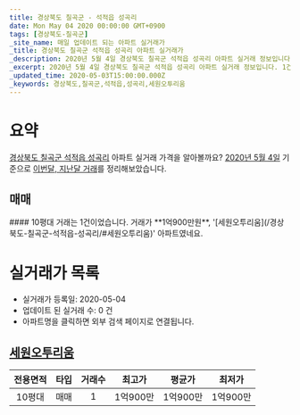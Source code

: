 ```yaml
---
title: 경상북도 칠곡군 - 석적읍 성곡리
date: Mon May 04 2020 00:00:00 GMT+0900
tags: [경상북도-칠곡군]
_site_name: 매일 업데이트 되는 아파트 실거래가
_title: 경상북도 칠곡군 석적읍 성곡리 아파트 실거래가
_description: 2020년 5월 4일 경상북도 칠곡군 석적읍 성곡리 아파트 실거래 정보입니다. 1건 아파트 정보가 있습니다.
_excerpt: 2020년 5월 4일 경상북도 칠곡군 석적읍 성곡리 아파트 실거래 정보입니다. 1건 아파트 정보가 있습니다.
_updated_time: 2020-05-03T15:00:00.000Z
_keywords: 경상북도,칠곡군,석적읍,성곡리,세원오투리움
---
```





# 요약
<ins>경상북도 칠곡군 석적읍 성곡리</ins> 아파트 실거래 가격을 알아볼까요? <ins>2020년 5월 4일</ins> 기준으로 <ins>이번달, 지난달 거래</ins>를 정리해보았습니다.

## 매매
<div class="container">
<div class="twelve columns" markdown="1">
#### 10평대
거래는 1건이었습니다. 거래가 **1억900만원**, '[세원오투리움](/경상북도-칠곡군-석적읍-성곡리/#세원오투리움)' 아파트였네요.
</div>
</div>



# 실거래가 목록
- 실거래가 등록일: 2020-05-04
- 업데이트 된 실거래 수: 0 건
- 아파트명을 클릭하면 외부 검색 페이지로 연결됩니다.

## [세원오투리움](#세원오투리움)

|전용면적|타입|거래수|최고가|평균가|최저가|
|:---:|:---:|:---:|:---:|:---:|:---:|
|10평대|<span class="deal-type-1">매매</span>|1|1억900만|1억900만|1억900만|

<br/>



